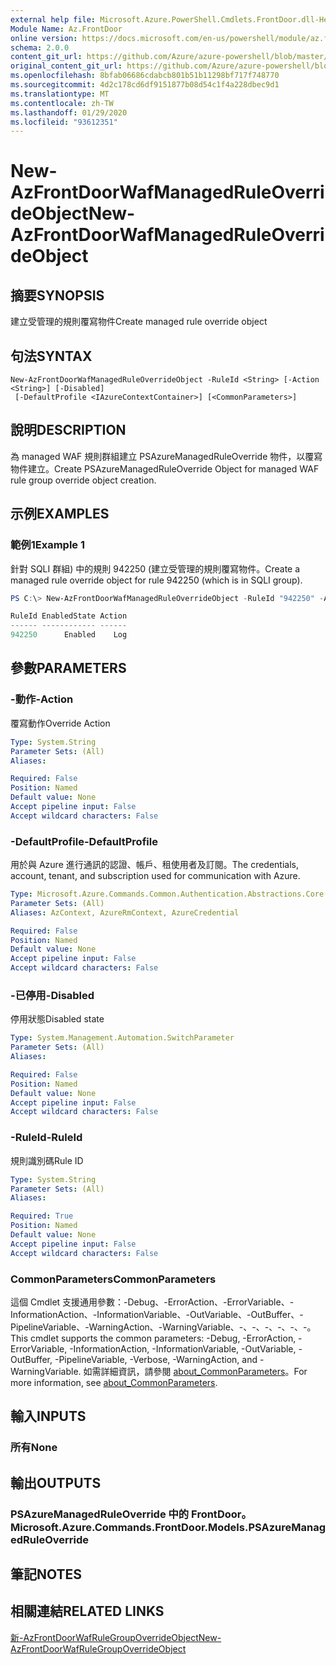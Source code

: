 ```yaml
---
external help file: Microsoft.Azure.PowerShell.Cmdlets.FrontDoor.dll-Help.xml
Module Name: Az.FrontDoor
online version: https://docs.microsoft.com/en-us/powershell/module/az.frontdoor/new-azfrontdoorwafmanagedruleoverrideobject
schema: 2.0.0
content_git_url: https://github.com/Azure/azure-powershell/blob/master/src/FrontDoor/FrontDoor/help/New-AzFrontDoorWafManagedRuleOverrideObject.md
original_content_git_url: https://github.com/Azure/azure-powershell/blob/master/src/FrontDoor/FrontDoor/help/New-AzFrontDoorWafManagedRuleOverrideObject.md
ms.openlocfilehash: 8bfab06686cdabcb801b51b11298bf717f748770
ms.sourcegitcommit: 4d2c178cd6df9151877b08d54c1f4a228dbec9d1
ms.translationtype: MT
ms.contentlocale: zh-TW
ms.lasthandoff: 01/29/2020
ms.locfileid: "93612351"
---
```

# <span data-ttu-id="2ee2e-101">New-AzFrontDoorWafManagedRuleOverrideObject</span><span class="sxs-lookup"><span data-stu-id="2ee2e-101">New-AzFrontDoorWafManagedRuleOverrideObject</span></span>

## <span data-ttu-id="2ee2e-102">摘要</span><span class="sxs-lookup"><span data-stu-id="2ee2e-102">SYNOPSIS</span></span>
<span data-ttu-id="2ee2e-103">建立受管理的規則覆寫物件</span><span class="sxs-lookup"><span data-stu-id="2ee2e-103">Create managed rule override object</span></span>

## <span data-ttu-id="2ee2e-104">句法</span><span class="sxs-lookup"><span data-stu-id="2ee2e-104">SYNTAX</span></span>

```
New-AzFrontDoorWafManagedRuleOverrideObject -RuleId <String> [-Action <String>] [-Disabled]
 [-DefaultProfile <IAzureContextContainer>] [<CommonParameters>]
```

## <span data-ttu-id="2ee2e-105">說明</span><span class="sxs-lookup"><span data-stu-id="2ee2e-105">DESCRIPTION</span></span>
<span data-ttu-id="2ee2e-106">為 managed WAF 規則群組建立 PSAzureManagedRuleOverride 物件，以覆寫物件建立。</span><span class="sxs-lookup"><span data-stu-id="2ee2e-106">Create PSAzureManagedRuleOverride Object for managed WAF rule group override object creation.</span></span>

## <span data-ttu-id="2ee2e-107">示例</span><span class="sxs-lookup"><span data-stu-id="2ee2e-107">EXAMPLES</span></span>

### <span data-ttu-id="2ee2e-108">範例1</span><span class="sxs-lookup"><span data-stu-id="2ee2e-108">Example 1</span></span>
<span data-ttu-id="2ee2e-109">針對 SQLI 群組) 中的規則 942250 (建立受管理的規則覆寫物件。</span><span class="sxs-lookup"><span data-stu-id="2ee2e-109">Create a managed rule override object for rule 942250 (which is in SQLI group).</span></span>

```powershell
PS C:\> New-AzFrontDoorWafManagedRuleOverrideObject -RuleId "942250" -Action Log

RuleId EnabledState Action
------ ------------ ------
942250      Enabled    Log
```

## <span data-ttu-id="2ee2e-110">參數</span><span class="sxs-lookup"><span data-stu-id="2ee2e-110">PARAMETERS</span></span>

### <span data-ttu-id="2ee2e-111">-動作</span><span class="sxs-lookup"><span data-stu-id="2ee2e-111">-Action</span></span>
<span data-ttu-id="2ee2e-112">覆寫動作</span><span class="sxs-lookup"><span data-stu-id="2ee2e-112">Override Action</span></span>

```yaml
Type: System.String
Parameter Sets: (All)
Aliases:

Required: False
Position: Named
Default value: None
Accept pipeline input: False
Accept wildcard characters: False
```

### <span data-ttu-id="2ee2e-113">-DefaultProfile</span><span class="sxs-lookup"><span data-stu-id="2ee2e-113">-DefaultProfile</span></span>
<span data-ttu-id="2ee2e-114">用於與 Azure 進行通訊的認證、帳戶、租使用者及訂閱。</span><span class="sxs-lookup"><span data-stu-id="2ee2e-114">The credentials, account, tenant, and subscription used for communication with Azure.</span></span>

```yaml
Type: Microsoft.Azure.Commands.Common.Authentication.Abstractions.Core.IAzureContextContainer
Parameter Sets: (All)
Aliases: AzContext, AzureRmContext, AzureCredential

Required: False
Position: Named
Default value: None
Accept pipeline input: False
Accept wildcard characters: False
```

### <span data-ttu-id="2ee2e-115">-已停用</span><span class="sxs-lookup"><span data-stu-id="2ee2e-115">-Disabled</span></span>
<span data-ttu-id="2ee2e-116">停用狀態</span><span class="sxs-lookup"><span data-stu-id="2ee2e-116">Disabled state</span></span>

```yaml
Type: System.Management.Automation.SwitchParameter
Parameter Sets: (All)
Aliases:

Required: False
Position: Named
Default value: None
Accept pipeline input: False
Accept wildcard characters: False
```

### <span data-ttu-id="2ee2e-117">-RuleId</span><span class="sxs-lookup"><span data-stu-id="2ee2e-117">-RuleId</span></span>
<span data-ttu-id="2ee2e-118">規則識別碼</span><span class="sxs-lookup"><span data-stu-id="2ee2e-118">Rule ID</span></span>

```yaml
Type: System.String
Parameter Sets: (All)
Aliases:

Required: True
Position: Named
Default value: None
Accept pipeline input: False
Accept wildcard characters: False
```

### <span data-ttu-id="2ee2e-119">CommonParameters</span><span class="sxs-lookup"><span data-stu-id="2ee2e-119">CommonParameters</span></span>
<span data-ttu-id="2ee2e-120">這個 Cmdlet 支援通用參數：-Debug、-ErrorAction、-ErrorVariable、-InformationAction、-InformationVariable、-OutVariable、-OutBuffer、-PipelineVariable、-WarningAction、-WarningVariable、-、-、-、-、-、-。</span><span class="sxs-lookup"><span data-stu-id="2ee2e-120">This cmdlet supports the common parameters: -Debug, -ErrorAction, -ErrorVariable, -InformationAction, -InformationVariable, -OutVariable, -OutBuffer, -PipelineVariable, -Verbose, -WarningAction, and -WarningVariable.</span></span> <span data-ttu-id="2ee2e-121">如需詳細資訊，請參閱 [about_CommonParameters](https://go.microsoft.com/fwlink/?LinkID=113216)。</span><span class="sxs-lookup"><span data-stu-id="2ee2e-121">For more information, see [about_CommonParameters](https://go.microsoft.com/fwlink/?LinkID=113216).</span></span>

## <span data-ttu-id="2ee2e-122">輸入</span><span class="sxs-lookup"><span data-stu-id="2ee2e-122">INPUTS</span></span>

### <span data-ttu-id="2ee2e-123">所有</span><span class="sxs-lookup"><span data-stu-id="2ee2e-123">None</span></span>

## <span data-ttu-id="2ee2e-124">輸出</span><span class="sxs-lookup"><span data-stu-id="2ee2e-124">OUTPUTS</span></span>

### <span data-ttu-id="2ee2e-125">PSAzureManagedRuleOverride 中的 FrontDoor。</span><span class="sxs-lookup"><span data-stu-id="2ee2e-125">Microsoft.Azure.Commands.FrontDoor.Models.PSAzureManagedRuleOverride</span></span>

## <span data-ttu-id="2ee2e-126">筆記</span><span class="sxs-lookup"><span data-stu-id="2ee2e-126">NOTES</span></span>

## <span data-ttu-id="2ee2e-127">相關連結</span><span class="sxs-lookup"><span data-stu-id="2ee2e-127">RELATED LINKS</span></span>

[<span data-ttu-id="2ee2e-128">新-AzFrontDoorWafRuleGroupOverrideObject</span><span class="sxs-lookup"><span data-stu-id="2ee2e-128">New-AzFrontDoorWafRuleGroupOverrideObject</span></span>](./New-AzFrontDoorWafRuleGroupOverrideObject.md)
